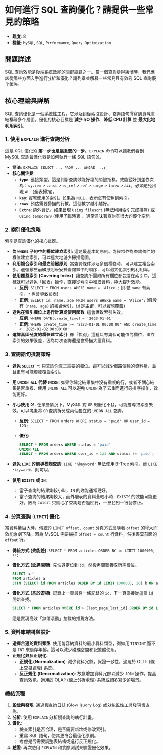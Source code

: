 # 如何進行 SQL 查詢優化？請提供一些常見的策略

- **難度**: 8
- **標籤**: `MySQL`, `SQL`, `Performance`, `Query Optimization`

## 問題詳述

SQL 查詢效能是後端系統效能的關鍵瓶頸之一。當一個查詢變得緩慢時，我們應該從哪些方面入手進行分析和優化？請列舉並解釋一些常見且有效的 SQL 查詢優化策略。

## 核心理論與詳解

SQL 查詢優化是一個系統性工程，它涉及到從索引設計、查詢語句撰寫到資料庫結構等多个層面。優化的核心目標是 **減少 I/O 操作**、**降低 CPU 計算** 並 **最大化地利用索引**。

### 1. 使用 `EXPLAIN` 進行查詢分析

這是 SQL 優化的 **第一步也是最重要的一步**。`EXPLAIN` 命令可以讓我們看到 MySQL 查詢最佳化器是如何執行一條 SQL 語句的。

- **語法**: `EXPLAIN SELECT ... FROM ... WHERE ...;`
- **核心關注點**:
  - **`type`**: 連接類型。這是判斷查詢效能好壞的關鍵指標。效能從好到差依次為：`system` > `const` > `eq_ref` > `ref` > `range` > `index` > `ALL`。必須避免出現 `ALL` (全表掃描)。
  - **`key`**: 實際使用的索引。如果為 `NULL`，表示沒有使用到索引。
  - **`rows`**: 預估需要掃描的行數。這個數字越小越好。
  - **`Extra`**: 額外資訊。如果出現 `Using filesort` (無法利用索引完成排序) 或 `Using temporary` (使用了臨時表)，通常意味著查詢有很大的優化空間。

### 2. 索引優化策略

索引是查詢優化的核心武器。

- **為 `WHERE` 子句中的欄位建立索引**: 這是最基本的原則。為經常作為查詢條件的欄位建立索引，可以極大地減少掃描範圍。
- **利用複合索引和最左前綴原則**: 當查詢條件涉及多個欄位時，可以建立複合索引。遵循最左前綴原則來安排查詢條件的順序，可以最大化索引的利用率。
- **使用覆蓋索引 (Covering Index)**: 讓查詢所需的所有欄位都包含在索引中，這樣就可以避免「回表」操作，直接從索引中獲取資料，極大提升效能。
  - **反例**: `SELECT * FROM users WHERE name = 'Alice';` (即使 `name` 有索引，`*` 也會導致回表)
  - **正例**: `SELECT id, name, age FROM users WHERE name = 'Alice';` (假設有 `(name, age)` 的複合索引，`id` 是主鍵，可以實現覆蓋)
- **避免在索引欄位上進行計算或使用函數**: 這會導致索引失效。
  - **反例**: `WHERE DATE(create_time) = '2023-01-01'`
  - **正例**: `WHERE create_time >= '2023-01-01 00:00:00' AND create_time < '2023-01-02 00:00:00'`
- **選擇高區分度的欄位建立索引**: 像「性別」這種只有幾個可能值的欄位，建立索引的效果很差，因為每次查詢還是會掃描大量資料。

### 3. 查詢語句撰寫策略

- **避免 `SELECT *`**: 只查詢你真正需要的欄位。這可以減少網路傳輸的資料量，並且更有可能觸發覆蓋索引。
- **用 `UNION ALL` 代替 `UNION`**: 如果你確定結果集中沒有重複的行，或者不關心結果是否重複，使用 `UNION ALL` 可以避免 `UNION` 為了去重而進行的排序操作，效能更好。
- **小心使用 `OR`**: 在某些情況下，MySQL 對 `OR` 的優化不佳，可能會導致索引失效。可以考慮將 `OR` 查詢拆分成兩個獨立的 `UNION ALL` 查詢。
  - **反例**: `SELECT * FROM orders WHERE status = 'paid' OR user_id = 123;`
  - **優化**:

    ```sql
    SELECT * FROM orders WHERE status = 'paid'
    UNION ALL
    SELECT * FROM orders WHERE user_id = 123 AND status != 'paid';
    ```

- **避免 `LIKE` 的前導模糊查詢**: `LIKE '%keyword'` 無法使用 B-Tree 索引，而 `LIKE 'keyword%'` 則可以。
- **使用 `EXISTS` 或 `IN`**:
  - 當子查詢的結果集較小時，`IN` 的效能通常更好。
  - 當子查詢的結果集較大，而外層表的資料量較小時，`EXISTS` 的效能可能更好，因為 `EXISTS` 只關心子查詢是否返回行，一旦找到一行就停止。

### 4. 分頁查詢 (`LIMIT`) 優化

當資料量巨大時，傳統的 `LIMIT offset, count` 分頁方式會隨著 `offset` 的增大而效能急劇下降。因為 MySQL 需要掃描 `offset + count` 行資料，然後丟棄前面的 `offset` 行。

- **傳統方式 (效能差)**: `SELECT * FROM articles ORDER BY id LIMIT 1000000, 10;`
- **優化方式 (延遲關聯)**: 先快速定位到 `id`，然後再關聯獲取所需欄位。

  ```sql
  SELECT a.*
  FROM articles a
  JOIN (SELECT id FROM articles ORDER BY id LIMIT 1000000, 10) b ON a.id = b.id;
  ```

- **優化方式 (基於遊標)**: 記錄上一頁最後一條記錄的 `id`，下一頁直接從這個 `id` 開始查找。

  ```sql
  SELECT * FROM articles WHERE id > [last_page_last_id] ORDER BY id LIMIT 10;
  ```

  這是實現高效「無限滾動」加載的推薦方法。

### 5. 資料庫結構與設計

- **選擇合適的資料類型**: 使用能容納資料的最小資料類型，例如用 `TINYINT` 而不是 `INT` 來儲存年齡。這可以減少磁碟空間和記憶體使用。
- **正規化與反正規化**:
  - **正規化 (Normalization)**: 減少資料冗餘，保證一致性，適用於 OLTP (線上交易處理) 系統。
  - **反正規化 (Denormalization)**: 故意增加資料冗餘以減少 `JOIN` 操作，提高查詢效能。適用於 OLAP (線上分析處理) 系統或讀多寫少的場景。

### 總結流程

1. **監控與發現**: 通過慢查詢日誌 (Slow Query Log) 或效能監控工具發現慢查詢。
2. **分析**: 使用 `EXPLAIN` 分析慢查詢的執行計畫。
3. **優化**:
    - 檢查索引是否合理，是否需要新增或修改索引。
    - 重寫 SQL 語句，使其更符合最佳化原則。
    - 考慮是否需要調整表結構或進行反正規化。
4. **驗證**: 再次使用 `EXPLAIN` 和實際測試來驗證優化效果。
